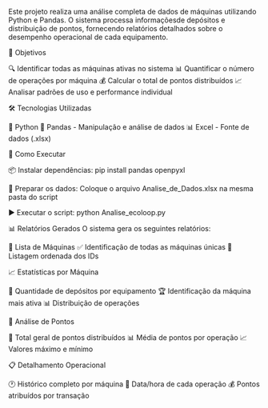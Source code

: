 Este projeto realiza uma análise completa de dados de máquinas utilizando Python e Pandas. O sistema processa informaçõesde depósitos e distribuição de pontos, 
fornecendo relatórios detalhados sobre o desempenho operacional de cada equipamento.











🎯 Objetivos

🔍 Identificar todas as máquinas ativas no sistema
📊 Quantificar o número de operações por máquina
💰 Calcular o total de pontos distribuídos
📈 Analisar padrões de uso e performance individual

🛠️ Tecnologias Utilizadas

🐍 Python 
🐼 Pandas - Manipulação e análise de dados
📊 Excel - Fonte de dados (.xlsx)


🚀 Como Executar

📦 Instalar dependências:
pip install pandas openpyxl

📁 Preparar os dados:
Coloque o arquivo Analise_de_Dados.xlsx na mesma pasta do script


▶️ Executar o script:
  python Analise_ecoloop.py



 📊 Relatórios Gerados
 O sistema gera os seguintes relatórios:

🔢 Lista de Máquinas
✅ Identificação de todas as máquinas únicas
📝 Listagem ordenada dos IDs

📈 Estatísticas por Máquina

🔄 Quantidade de depósitos por equipamento
🏆 Identificação da máquina mais ativa
📊 Distribuição de operações

💎 Análise de Pontos

🎯 Total geral de pontos distribuídos
📊 Média de pontos por operação
📈 Valores máximo e mínimo

📋 Detalhamento Operacional

🕐 Histórico completo por máquina
📅 Data/hora de cada operação
💰 Pontos atribuídos por transação
